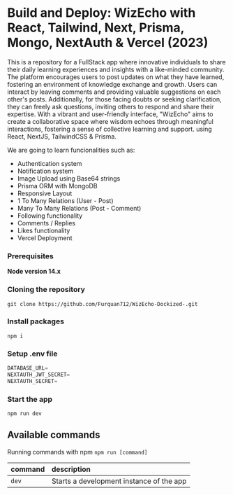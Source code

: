 # Build and Deploy: WizEcho with React, Tailwind, Next, Prisma, Mongo, NextAuth & Vercel (2023)
This is a repository for a FullStack app where innovative   individuals to share their daily learning experiences and insights with a like-minded community. The platform encourages users to post updates on what they have learned, fostering an environment of knowledge exchange and growth. Users can interact by leaving comments and providing valuable suggestions on each other's posts. Additionally, for those facing doubts or seeking clarification, they can freely ask questions, inviting others to respond and share their expertise. With a vibrant and user-friendly interface, "WizEcho" aims to create a collaborative space where wisdom echoes through meaningful interactions, fostering a sense of collective learning and support.  using React, NextJS, TailwindCSS & Prisma.


We are going to learn funcionalities such as:

- Authentication system
- Notification system
- Image Upload using Base64 strings
- Prisma ORM with MongoDB
- Responsive Layout
- 1 To Many Relations (User - Post)
- Many To Many Relations (Post - Comment)
- Following functionality
- Comments / Replies
- Likes functionality
- Vercel Deployment

### Prerequisites

**Node version 14.x**

### Cloning the repository

```shell
git clone https://github.com/Furquan712/WizEcho-Dockized-.git
```

### Install packages

```shell
npm i
```

### Setup .env file


```js
DATABASE_URL=
NEXTAUTH_JWT_SECRET=
NEXTAUTH_SECRET=
```

### Start the app

```shell
npm run dev
```

## Available commands

Running commands with npm `npm run [command]`

| command         | description                              |
| :-------------- | :--------------------------------------- |
| `dev`           | Starts a development instance of the app |
